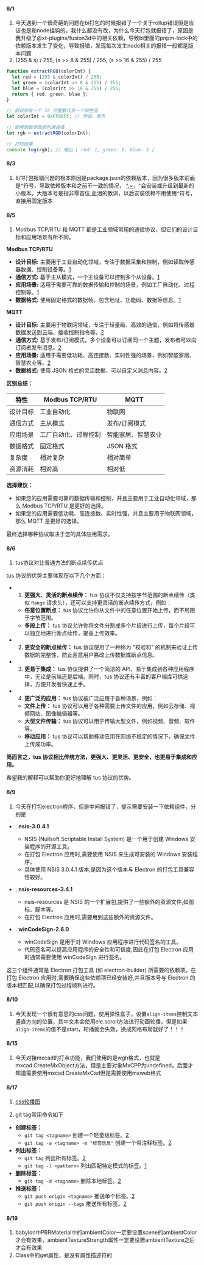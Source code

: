 #### 8/1
1. 今天遇到一个很奇葩的问题在bi打包的时候报错了一个关于rollup错误但是应该也是和node挂钩的，我什么都没有改，为什么今天打包就报错了，原因是我升级了@xt-plugins/fusion3d中的相关依赖，导致bi里面的pnpm-lock中的依赖版本发生了变化，导致报错，发现每次发生node相关的报错一般都是版本问题
2. (255 & s) / 255, (s >> 8 & 255) / 255, (s >> 16 & 255) / 255
```ts
function extractRGB(colorInt) {
  let red = (255 & colorInt) / 255;
  let green = (colorInt >> 8 & 255) / 255;
  let blue = (colorInt >> 16 & 255) / 255;
  return { red, green, blue };
}

// 假设你有一个 32 位整数代表一个颜色值
let colorInt = 0xFF00FF; // 例如，紫色

// 使用函数提取颜色通道值
let rgb = extractRGB(colorInt);

// 打印结果
console.log(rgb); // 输出 { red: 1, green: 0, blue: 1 } 
```

#### 8/3
1. 8/1打包报错问题的根本原因是package.json的依赖版本，因为很多版本前面是^符号，导致依赖版本和之前不一致的情况，
[^,~](https://zhuanlan.zhihu.com/p/696216350)，`^`会安装或升级到最新的小版本。大版本号是指非零首位,血泪的教训，以后安装依赖不用使用`^`符号，直接用固定版本

#### 8/5
1. Modbus TCP/RTU 和 MQTT 都是工业领域常用的通信协议，但它们的设计目标和应用场景有所不同。

**Modbus TCP/RTU**

* **设计目标:** 主要用于工业自动化领域，专注于数据采集和控制，例如读取传感器数据、控制设备等。[1](https://www.inhand.com/en/support/blogs/modbus-rtu-vs-modbus-tcp-ip/)
* **通信方式:** 基于主从模式，一个主设备可以控制多个从设备。[1](https://www.inhand.com/en/support/blogs/modbus-rtu-vs-modbus-tcp-ip/)
* **应用场景:** 适用于需要可靠的数据传输和控制的场景，例如工厂自动化、过程控制等。[1](https://www.inhand.com/en/support/blogs/modbus-rtu-vs-modbus-tcp-ip/)
* **数据格式:** 使用固定格式的数据帧，包含地址、功能码、数据等信息。[1](https://www.inhand.com/en/support/blogs/modbus-rtu-vs-modbus-tcp-ip/)

**MQTT**

* **设计目标:** 主要用于物联网领域，专注于轻量级、高效的通信，例如将传感器数据发送到云端、接收控制指令等。[2](https://www.emqx.com/en/blog/mqtt-vs-websocket)
* **通信方式:** 基于发布/订阅模式，多个设备可以订阅同一个主题，发布者可以向订阅者发布消息。[2](https://www.emqx.com/en/blog/mqtt-vs-websocket)
* **应用场景:** 适用于需要低功耗、高连接数、实时性强的场景，例如智能家居、智慧农业等。[2](https://www.emqx.com/en/blog/mqtt-vs-websocket)
* **数据格式:** 使用 JSON 格式的灵活数据，可以自定义消息内容。[2](https://www.emqx.com/en/blog/mqtt-vs-websocket)

**区别总结：**

| 特性 | Modbus TCP/RTU | MQTT |
|---|---|---|
| 设计目标 | 工业自动化 | 物联网 |
| 通信方式 | 主从模式 | 发布/订阅模式 |
| 应用场景 | 工厂自动化、过程控制 | 智能家居、智慧农业 |
| 数据格式 | 固定格式 | JSON 格式 |
| 复杂度 | 相对复杂 | 相对简单 |
| 资源消耗 | 相对高 | 相对低 |

**选择建议：**

* 如果您的应用需要可靠的数据传输和控制，并且主要用于工业自动化领域，那么 Modbus TCP/RTU 是更好的选择。
* 如果您的应用需要低功耗、高连接数、实时性强，并且主要用于物联网领域，那么 MQTT 是更好的选择。

最终选择哪种协议取决于您的具体应用需求。


#### 8/6
1. tus协议对比普通方法的断点续传优点

tus 协议的优势主要体现在以下几个方面：

- 1. **更强大、灵活的断点续传：**  tus 协议不仅支持按字节范围的断点续传（类似 `Range` 请求头），还可以支持更灵活的断点续传方式，例如：

   * **任意位置断点：**  tus 协议允许你从文件中的任意位置开始上传，而不局限于字节范围。
   * **多段上传：**  tus 协议允许你将文件分割成多个片段进行上传，每个片段可以独立地进行断点续传，提高上传效率。

- 2. **更安全的断点续传：**  tus 协议使用了一种称为 "校验和" 的机制来验证上传数据的完整性，防止恶意用户篡改上传数据或断点信息。

- 3. **更易于集成：** tus 协议提供了一个简洁的 API，易于集成到各种应用程序中，无论是前端还是后端。同时，tus 协议还有丰富的客户端库可供选择，方便开发者快速上手。

- 4. **更广泛的应用：** tus 协议被广泛应用于各种场景，例如：

   * **文件上传：**  tus 协议可以用于各种需要上传文件的应用，例如云存储、视频网站、图像编辑器等。
   * **大型文件传输：**  tus 协议可以用于传输大型文件，例如视频、音频、软件等。
   * **移动应用：**  tus 协议可以帮助移动应用在网络不稳定的情况下，确保文件上传成功率。

**简而言之，tus 协议相比传统方法，更强大、更灵活、更安全，也更易于集成和应用。**

希望我的解释可以帮助你更好地理解 tus 协议的优势。


#### 8/9
1. 今天在打包electron程序，但是中间报错了，提示需要安装一下依赖组件，分别是

* . **nsis-3.0.4.1**
   - NSIS (Nullsoft Scriptable Install System) 是一个用于创建 Windows 安装程序的开源工具。
   - 在打包 Electron 应用时,需要使用 NSIS 来生成可安装的 Windows 安装程序。
   - 具体使用 NSIS 3.0.4.1 版本,是因为这个版本与 Electron 的打包工具兼容性较好。

* . **nsis-resources-3.4.1**
   - nsis-resources 是 NSIS 的一个扩展包,提供了一些额外的资源文件,如图标、脚本等。
   - 在打包 Electron 应用时,需要用到这些额外的资源文件。

* . **winCodeSign-2.6.0**
   - winCodeSign 是用于对 Windows 应用程序进行代码签名的工具。
   - 代码签名可以提高应用程序的安全性和可信度,因此在打包 Electron 应用时通常需要使用 winCodeSign 进行签名。

这三个组件通常是 Electron 打包工具 (如 electron-builder) 所需要的依赖项。在打包 Electron 应用时,需要确保这些依赖项已经安装好,并且版本号与 Electron 的版本相匹配,以确保打包过程顺利进行。

#### 8/10
1. 今天发现一个很有意思的css问题，使用弹性盒子，设置`align-items`控制文本竖直方向的位置，其中文本会使用ele.scroll方法进行动画轮播，但是如果`align-items`的值不是start，轮播就会失效，换成网格布局就好了！！！

#### 8/15
1. 今天对接mxcad的打点功能，我们使用的是wgh格式，也就是mxcad.CreateMxObject方法，但是主要对象MxCPP为undefined，后面才知道需要使用mxcad.CreateMxCad但是需要使用mxweb格式


#### 8/17
1. [css轮播图](https://mp.weixin.qq.com/s?__biz=MjM5MTA1MjAxMQ==&mid=2651272470&idx=1&sn=a44c8b0af82d1bdc0408894c08be7c59&chksm=bd48ec928a3f65847a452cb336a300f0b257cbd22e066c9aec17a7e4477ccc7485d97aa8c8ae#rd)

2. git tag常用命令如下
* **创建标签：**
    * `git tag <tagname>` 创建一个轻量级标签。[2](https://www.atlassian.com/git/tutorials/inspecting-a-repository/git-tag)
    * `git tag -a <tagname> -m "标签信息"` 创建一个带注释标签。[2](https://www.atlassian.com/git/tutorials/inspecting-a-repository/git-tag)
* **列出标签：**
    * `git tag` 列出所有标签。[2](https://www.atlassian.com/git/tutorials/inspecting-a-repository/git-tag)
    * `git tag -l <pattern>` 列出匹配特定模式的标签。[1](https://git-scm.com/book/en/Git-Basics-Tagging)
* **删除标签：**
    * `git tag -d <tagname>` 删除本地标签。[2](https://www.atlassian.com/git/tutorials/inspecting-a-repository/git-tag)
* **推送标签：**
    * `git push origin <tagname>` 推送单个标签。[2](https://www.atlassian.com/git/tutorials/inspecting-a-repository/git-tag)
    * `git push origin --tags` 推送所有标签。[2](https://www.atlassian.com/git/tutorials/inspecting-a-repository/git-tag)


#### 8/19
1. babylon中PBRMaterial中的ambientColor一定要设置scene的ambientColor才会有效果，ambientTextureStrength属性一定要设置ambientTexture之后才会有效果
2. Class中的get属性，是没有属性描述符的